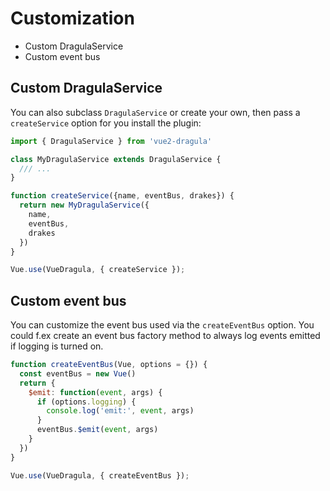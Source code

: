 # Customization

- Custom DragulaService
- Custom event bus

## Custom DragulaService

You can also subclass `DragulaService` or create your own, then pass a `createService` option for you install the plugin:

```js
import { DragulaService } from 'vue2-dragula'

class MyDragulaService extends DragulaService {
  /// ...
}

function createService({name, eventBus, drakes}) {
  return new MyDragulaService({
    name,
    eventBus,
    drakes
  })
}

Vue.use(VueDragula, { createService });
```

## Custom event bus
You can customize the event bus used via the `createEventBus` option.
You could f.ex create an event bus factory method to always log events emitted if logging is turned on.

```js
function createEventBus(Vue, options = {}) {
  const eventBus = new Vue()
  return {
    $emit: function(event, args) {
      if (options.logging) {
        console.log('emit:', event, args)
      }
      eventBus.$emit(event, args)
    }
  })
}

Vue.use(VueDragula, { createEventBus });
```
